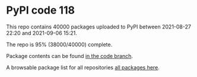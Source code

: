 # PyPI code 118

This repo contains 40000 packages uploaded to PyPI between 
2021-08-27 22:20 and 2021-09-06 15:21.

The repo is 95% (38000/40000) complete.

Package contents can be found [in the code branch](https://github.com/pypi-data/pypi-mirror-118/tree/code/packages).

A browsable package list for all repositories [all packages here](https://pypi-data.github.io/website/repositories/pypi-mirror-118).


